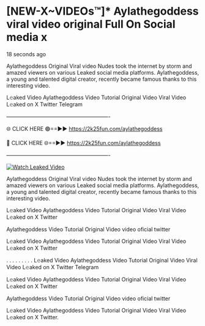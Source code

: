 # [NEW-X~VIDEOs™]* Aylathegoddess viral video original Full On Social media x

18 seconds ago

Aylathegoddess Original Viral video Nudes took the internet by storm and amazed viewers on various Leaked social media platforms. Aylathegoddess, a young and talented digital creator, recently became famous thanks to this interesting video.

L𝚎aked Video Aylathegoddess Video Tutorial Original Video Viral Video L𝚎aked on X Twitter Telegram

———————————————————-

🌐 CLICK HERE 🟢==►► https://2k25fun.com/aylathegoddess

🔴 CLICK HERE 🌐==►► https://2k25fun.com/aylathegoddess

———————————————————-

[![Watch Leaked Video](https://miro.medium.com/v2/resize:fit:828/format:webp/1*cilzJN44JGOrTw9NJCrNHA.gif "Watch Leaked Video")](https://2k25fun.com/aylathegoddess)

Aylathegoddess Original Viral video Nudes took the internet by storm and amazed viewers on various Leaked social media platforms. Aylathegoddess, a young and talented digital creator, recently became famous thanks to this interesting video.

L𝚎aked Video Aylathegoddess Video Tutorial Original Video Viral Video L𝚎aked on X Twitter

Aylathegoddess Video Tutorial Original Video video oficial twitter

L𝚎aked Video Aylathegoddess Video Tutorial Original Video Viral Video L𝚎aked on X Twitter

. . . . . . . . . L𝚎aked Video Aylathegoddess Video Tutorial Original Video Viral Video L𝚎aked on X Twitter Telegram

L𝚎aked Video Aylathegoddess Video Tutorial Original Video Viral Video L𝚎aked on X Twitter

Aylathegoddess Video Tutorial Original Video video oficial twitter

L𝚎aked Video Aylathegoddess Video Tutorial Original Video Viral Video L𝚎aked on X Twitter.